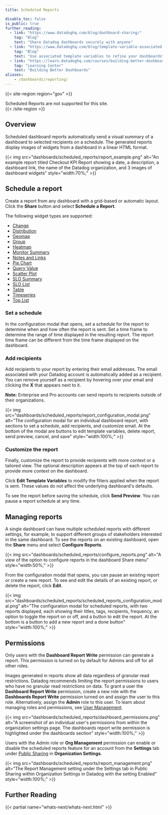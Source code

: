 ```yaml
---
title: Scheduled Reports

disable_toc: false
is_public: true
further_reading:
  - link: "https://www.datadoghq.com/blog/dashboard-sharing/"
    tag: "Blog"
    text: "Share Datadog dashboards securely with anyone"
  - link: "https://www.datadoghq.com/blog/template-variable-associated-values/"
    tag: "Blog"
    text: "Use associated template variables to refine your dashboards"
  - link: "https://learn.datadoghq.com/courses/building-better-dashboards"
    tag: "Learning Center"
    text: "Building Better Dashboards"
aliases:
    - /dashboards/reporting/
---
```


{{< site-region region="gov" >}}
<div class="alert alert-warning">Scheduled Reports are not supported for this site.</div>
{{< /site-region >}}

## Overview

Scheduled dashboard reports automatically send a visual summary of a dashboard to selected recipients on a schedule. The generated reports display images of widgets from a dashboard in a linear HTML format.

{{< img src="dashboards/scheduled_reports/report_example.png" alt="An example report titled Checkout KPI Report showing a date, a description, a dashboard link, the name of the Datadog organization, and 3 images of dashboard widgets" style="width:70%;" >}}

## Schedule a report

Create a report from any dashboard with a grid-based or automatic layout. Click the **Share** button and select **Schedule a Report**.

The following widget types are supported:

- [Change][1]
- [Distribution][2]
- [Geomap][3]
- [Group][4]
- [Heatmap][5]
- [Monitor Summary][6]
- [Notes and Links][7]
- [Pie Chart][16]
- [Query Value][8]
- [Scatter Plot][9]
- [SLO Summary][10]
- [SLO List][11]
- [Table][12]
- [Timeseries][13]
- [Top List][14]

### Set a schedule

In the configuration modal that opens, set a schedule for the report to determine when and how often the report is sent. Set a time frame to determine the range of time displayed in the resulting report. The report time frame can be different from the time frame displayed on the dashboard.

### Add recipients

Add recipients to your report by entering their email addresses. The email associated with your Datadog account is automatically added as a recipient. You can remove yourself as a recipient by hovering over your email and clicking the **X** that appears next to it.

**Note:** Enterprise and Pro accounts can send reports to recipients outside of their organizations.

{{< img src="dashboards/scheduled_reports/report_configuration_modal.png" alt="The configuration modal for an individual dashboard report, with sections to set a schedule, add recipients, and customize email. At the bottom of the modal are buttons to edit template variables, delete report, send preview, cancel, and save" style="width:100%;" >}}

### Customize the report

Finally, customize the report to provide recipients with more context or a tailored view. The optional description appears at the top of each report to provide more context on the dashboard.

Click **Edit Template Variables** to modify the filters applied when the report is sent. These values do not affect the underlying dashboard's defaults.

To see the report before saving the schedule, click **Send Preview**. You can pause a report schedule at any time.

## Managing reports
A single dashboard can have multiple scheduled reports with different settings, for example, to support different groups of stakeholders interested in the same dashboard. To see the reports on an existing dashboard, open the **Share** menu and select **Configure Reports**.

{{< img src="dashboards/scheduled_reports/configure_reports.png" alt="A view of the option to configure reports in the dashboard Share menu" style="width:50%;" >}}

From the configuration modal that opens, you can pause an existing report or create a new report. To see and edit the details of an existing report, or delete the report, click **Edit**.

{{< img src="dashboards/scheduled_reports/scheduled_reports_configuration_modal.png" alt="The configuration modal for scheduled reports, with two reports displayed, each showing their titles, tags, recipients, frequency, an option to toggle the report on or off, and a button to edit the report. At the bottom is a button to add a new report and a done button" style="width:100%;" >}}

## Permissions

Only users with the **Dashboard Report Write** permission can generate a report. This permission is turned on by default for Admins and off for all other roles.

Images generated in reports show all data regardless of granular read restrictions. Datadog recommends limiting the report permissions to users who have no granular read restrictions on data. To grant a user the **Dashboard Report Write** permission, create a new role with the **Dashboards Report Write** permission turned on and assign the user to this role. Alternatively, assign the **Admin** role to this user. To learn about managing roles and permissions, see [User Management][17].

{{< img src="dashboards/scheduled_reports/dashboard_permissions.png" alt="A screenshot of an individual user's permissions from within the organization settings page. The dashboards report write permission is highlighted under the dashboards section" style="width:100%;" >}}

Users with the Admin role or **Org Management** permission can enable or disable the scheduled reports feature for an account from the **Settings** tab under [Public Sharing][15] in **Organization Settings**.

{{< img src="dashboards/scheduled_reports/report_management.png" alt="The Report Management setting under the Settings tab in Public Sharing within Organization Settings in Datadog with the setting Enabled" style="width:100%;" >}}

## Further Reading

{{< partial name="whats-next/whats-next.html" >}}

[1]: /dashboards/widgets/change/
[2]: /dashboards/widgets/distribution/
[3]: /dashboards/widgets/geomap/
[4]: /dashboards/widgets/group/
[5]: /dashboards/widgets/heatmap/
[6]: /dashboards/widgets/monitor_summary/
[7]: /dashboards/widgets/note/
[8]: /dashboards/widgets/query_value/
[9]: /dashboards/widgets/scatter_plot/
[10]: /dashboards/widgets/slo/
[11]: /dashboards/widgets/slo_list/
[12]: /dashboards/widgets/table/
[13]: /dashboards/widgets/timeseries/
[14]: /dashboards/widgets/top_list/
[15]: /account_management/org_settings/#public-sharing
[16]: /dashboards/widgets/pie_chart/
[17]: /account_management/users

